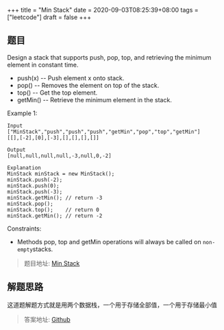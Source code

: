 +++
title = "Min Stack"
date = 2020-09-03T08:25:39+08:00
tags = ["leetcode"]
draft = false
+++

<!--more-->

## 题目

Design a stack that supports push, pop, top, and retrieving the minimum element in constant time.

- push(x) -- Push element x onto stack.
- pop() -- Removes the element on top of the stack.
- top() -- Get the top element.
- getMin() -- Retrieve the minimum element in the stack.

Example 1:

```text
Input
["MinStack","push","push","push","getMin","pop","top","getMin"]
[[],[-2],[0],[-3],[],[],[],[]]

Output
[null,null,null,null,-3,null,0,-2]

Explanation
MinStack minStack = new MinStack();
minStack.push(-2);
minStack.push(0);
minStack.push(-3);
minStack.getMin(); // return -3
minStack.pop();
minStack.top();    // return 0
minStack.getMin(); // return -2
```

Constraints:

- Methods pop, top and getMin operations will always be called on `non-empty`stacks.

> 题目地址: [Min Stack](https://leetcode-cn.com/problems/min-stack/)

## 解题思路

这道题解题方式就是用两个数据栈，一个用于存储全部值，一个用于存储最小值

> 答案地址: [Github](https://github.com/helbing/leetcode/blob/master/stack/min_stack.go)
